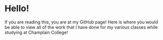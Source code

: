 # Hello!
If you are reading this, you are at my GitHub page! Here is where you would be able to view all of the work that I have done for my various classes while studying at Champlain College!
